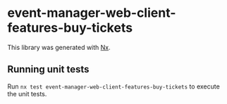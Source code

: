 # event-manager-web-client-features-buy-tickets

This library was generated with [Nx](https://nx.dev).

## Running unit tests

Run `nx test event-manager-web-client-features-buy-tickets` to execute the unit tests.
